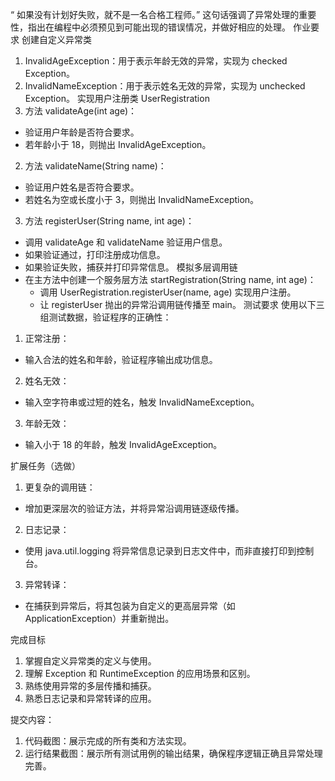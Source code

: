 “ 如果没有计划好失败，就不是一名合格工程师。” 这句话强调了异常处理的重要性，指出在编程中必须预见到可能出现的错误情况，并做好相应的处理。
作业要求
创建自定义异常类
1. InvalidAgeException：用于表示年龄无效的异常，实现为 checked Exception。
2. InvalidNameException：用于表示姓名无效的异常，实现为 unchecked Exception。
   实现用户注册类 UserRegistration
1. 方法 validateAge(int age)：
- 验证用户年龄是否符合要求。
- 若年龄小于 18，则抛出 InvalidAgeException。
2. 方法 validateName(String name)：
- 验证用户姓名是否符合要求。
- 若姓名为空或长度小于 3，则抛出 InvalidNameException。
3. 方法 registerUser(String name, int age)：
- 调用 validateAge 和 validateName 验证用户信息。
- 如果验证通过，打印注册成功信息。
- 如果验证失败，捕获并打印异常信息。
  模拟多层调用链
- 在主方法中创建一个服务层方法 startRegistration(String name, int age)：
    - 调用 UserRegistration.registerUser(name, age) 实现用户注册。
    - 让 registerUser 抛出的异常沿调用链传播至 main。
      测试要求
      使用以下三组测试数据，验证程序的正确性：
1. 正常注册：
- 输入合法的姓名和年龄，验证程序输出成功信息。
2. 姓名无效：
- 输入空字符串或过短的姓名，触发 InvalidNameException。
3. 年龄无效：
- 输入小于 18 的年龄，触发 InvalidAgeException。

扩展任务（选做）
1. 更复杂的调用链：
- 增加更深层次的验证方法，并将异常沿调用链逐级传播。
2. 日志记录：
- 使用 java.util.logging 将异常信息记录到日志文件中，而非直接打印到控制台。
3. 异常转译：
- 在捕获到异常后，将其包装为自定义的更高层异常（如 ApplicationException）并重新抛出。

完成目标
1. 掌握自定义异常类的定义与使用。
2. 理解 Exception 和 RuntimeException 的应用场景和区别。
3. 熟练使用异常的多层传播和捕获。
4. 熟悉日志记录和异常转译的应用。

提交内容：
1. 代码截图：展示完成的所有类和方法实现。
2. 运行结果截图：展示所有测试用例的输出结果，确保程序逻辑正确且异常处理完善。